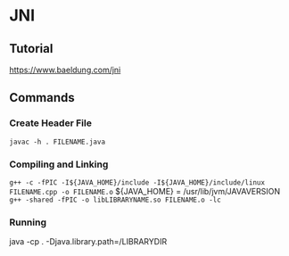 # JNI
## Tutorial
<https://www.baeldung.com/jni>
## Commands
### Create Header File
`javac -h . FILENAME.java`
### Compiling and Linking
`g++ -c -fPIC -I${JAVA_HOME}/include -I${JAVA_HOME}/include/linux FILENAME.cpp -o FILENAME.o`
${JAVA\_HOME} = /usr/lib/jvm/JAVAVERSION
`g++ -shared -fPIC -o libLIBRARYNAME.so FILENAME.o -lc`
### Running
java -cp . -Djava.library.path=/LIBRARYDIR
